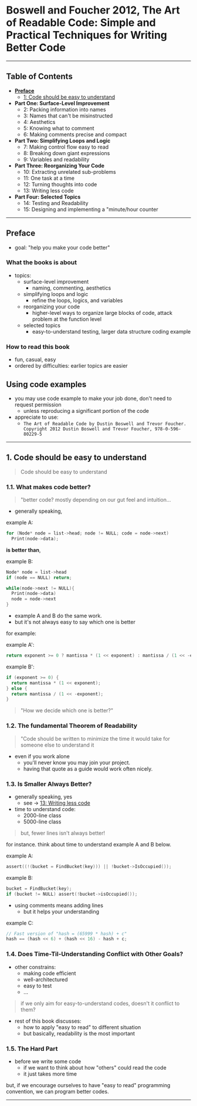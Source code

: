 # Boswell and Foucher 2012, The Art of Readable Code: Simple and Practical Techniques for Writing Better Code

---

## Table of Contents

* **[Preface](#preface)**
  * [1: Code should be easy to understand](#1-code-should-be-easy-to-understand)
* **Part One: Surface-Level Improvement**
  * 2: Packing information into names
  * 3: Names that can't be misinstructed
  * 4: Aesthetics
  * 5: Knowing what to comment
  * 6: Making comments precise and compact
* **Part Two: Simplifying Loops and Logic**
  * 7: Making control flow easy to read
  * 8: Breaking down giant expressions
  * 9: Variables and readability
* **Part Three: Reorganizing Your Code**
  * 10: Extracting unrelated sub-problems
  * 11: One task at a time
  * 12: Turning thoughts into code
  * 13: Writing less code
* **Part Four: Selected Topics**
  * 14: Testing and Readability
  * 15: Designing and implementing a "minute/hour counter

---

## Preface

* goal: "help you make your code better"

### What the books is about

* topics:
  * surface-level improvement
    * naming, commenting, aesthetics
  * simplifying loops and logic
    * refine the loops, logics, and variables
  * reorganizing your code
    * higher-level ways to organize large blocks of code, attack problem at the function level
  * selected topics
    * easy-to-understand testing, larger data structure coding example

### How to read this book

* fun, casual, easy
* ordered by difficulties: earlier topics are easier

## Using code examples

* you may use code example to make your job done, don't need to request permission
  * unless reproducing a significant portion of the code
* appreciate to use:
  * `The Art of Readable Code by Dustin Boswell and Trevor Foucher. Copyright 2012 Dustin Boswell and Trevor Foucher, 978-0-596-80229-5`

---

## 1. Code should be easy to understand

> Code should be easy to understand

### 1.1. What makes code better?

> "better code? mostly depending on our gut feel and intuition...

* generally speaking,

example A:

```c
for (Node* node = list->head; node != NULL; code = node->next)
  Print(node->data);
```

**is better than**,

example B:

```c
Node* node = list->head
if (node == NULL) return;

while(node->next != NULL){
  Print(node->data)
  node = node->next
}
```

* example A and B do the same work.
* but it's not always easy to say which one is better

for example:

example A':

```c
return exponent >= 0 ? mantissa * (1 << exponent) : mantissa / (1 << -exponent));
```

example B':

```c
if (exponent >= 0) {
  return mantissa * (1 << exponent);
} else {
  return mantissa / (1 << -exponent);
}
```

> "How we decide which one is better?"

### 1.2. The fundamental Theorem of Readability

> "Code should be written to minimize the time it would take for someone else to understand it

* even if you work alone
  * you'll never know you may join your project.
  * having that quote as a guide would work often nicely.

### 1.3. Is Smaller Always Better?

* generally speaking, yes
  * see -> [13: Writing less code](#13-writing-less-code)
* time to understand code:
  * 2000-line class
  * 5000-line class

> but, fewer lines isn't always better!

for instance. think about time to understand example A and B below.

example A:

```c
assert((!(bucket = FindBucket(key))) || !bucket->IsOccupied());
```

example B:

```c
bucket = FindBucket(key);
if (bucket != NULL) assert(!bucket->isOccupied());
```

* using comments means adding lines
  * but it helps your understanding

example C:

```c
// Fast version of "hash = (65999 * hash) + c"
hash == (hash << 6) + (hash << 16) - hash + c;
```

### 1.4. Does Time-Til-Understanding Conflict with Other Goals?

* other constrains:
  * making code efficient
  * well-architectured
  * easy to test
  * ...

> if we only aim for easy-to-understand codes, doesn't it conflict to them?

* rest of this book discusses:
  * how to apply "easy to read" to different situation
  * but basically, readability is the most important

### 1.5. The Hard Part

* before we write some code
  * if we want to think about how "others" could read the code
  * it just takes more time

but, if we encourage ourselves to have "easy to read" programming convention, we can program better codes.

---

